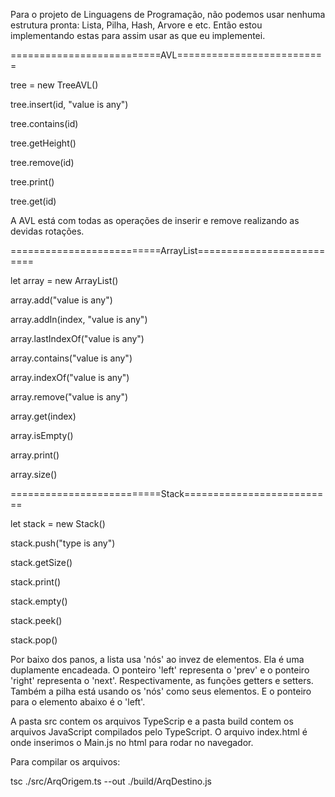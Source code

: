 Para o projeto de Linguagens de Programação, não podemos usar nenhuma estrutura pronta: Lista, Pilha, Hash, Arvore e etc.
Então estou implementando estas para assim usar as que eu implementei.

==========================AVL==========================

tree = new TreeAVL()

tree.insert(id, "value is any")

tree.contains(id)

tree.getHeight()

tree.remove(id)

tree.print()

tree.get(id)

A AVL está com todas as operações de inserir e remove realizando as devidas rotações.


==========================ArrayList==========================

let array = new ArrayList()

array.add("value is any")

array.addIn(index, "value is any")

array.lastIndexOf("value is any")

array.contains("value is any")

array.indexOf("value is any")

array.remove("value is any")

array.get(index)

array.isEmpty()

array.print()

array.size()


==========================Stack==========================

let stack = new Stack()

stack.push("type is any")

stack.getSize()

stack.print()

stack.empty()

stack.peek()

stack.pop()


Por baixo dos panos, a lista usa 'nós' ao invez de elementos. Ela é uma duplamente encadeada. O ponteiro 'left' representa o 'prev' e o ponteiro 'right' representa o 'next'. Respectivamente, as funções getters e setters. Também a pilha está usando os 'nós' como seus elementos. E o ponteiro para o elemento abaixo é o 'left'.

A pasta src contem os arquivos TypeScrip e a pasta build contem os arquivos JavaScript compilados pelo TypeScript. O arquivo index.html é onde inserimos o Main.js no html para rodar no navegador.

Para compilar os arquivos:

tsc ./src/ArqOrigem.ts --out ./build/ArqDestino.js

